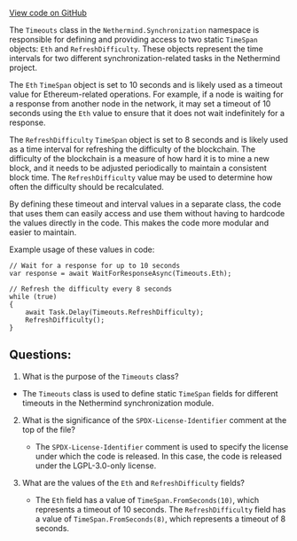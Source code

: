 [View code on GitHub](https://github.com/nethermindeth/nethermind/Nethermind.Synchronization/Timeouts.cs)

The `Timeouts` class in the `Nethermind.Synchronization` namespace is responsible for defining and providing access to two static `TimeSpan` objects: `Eth` and `RefreshDifficulty`. These objects represent the time intervals for two different synchronization-related tasks in the Nethermind project.

The `Eth` `TimeSpan` object is set to 10 seconds and is likely used as a timeout value for Ethereum-related operations. For example, if a node is waiting for a response from another node in the network, it may set a timeout of 10 seconds using the `Eth` value to ensure that it does not wait indefinitely for a response.

The `RefreshDifficulty` `TimeSpan` object is set to 8 seconds and is likely used as a time interval for refreshing the difficulty of the blockchain. The difficulty of the blockchain is a measure of how hard it is to mine a new block, and it needs to be adjusted periodically to maintain a consistent block time. The `RefreshDifficulty` value may be used to determine how often the difficulty should be recalculated.

By defining these timeout and interval values in a separate class, the code that uses them can easily access and use them without having to hardcode the values directly in the code. This makes the code more modular and easier to maintain.

Example usage of these values in code:

```
// Wait for a response for up to 10 seconds
var response = await WaitForResponseAsync(Timeouts.Eth);

// Refresh the difficulty every 8 seconds
while (true)
{
    await Task.Delay(Timeouts.RefreshDifficulty);
    RefreshDifficulty();
}
```
## Questions: 
 1. What is the purpose of the `Timeouts` class?
   - The `Timeouts` class is used to define static `TimeSpan` fields for different timeouts in the Nethermind synchronization module.

2. What is the significance of the `SPDX-License-Identifier` comment at the top of the file?
   - The `SPDX-License-Identifier` comment is used to specify the license under which the code is released. In this case, the code is released under the LGPL-3.0-only license.

3. What are the values of the `Eth` and `RefreshDifficulty` fields?
   - The `Eth` field has a value of `TimeSpan.FromSeconds(10)`, which represents a timeout of 10 seconds. The `RefreshDifficulty` field has a value of `TimeSpan.FromSeconds(8)`, which represents a timeout of 8 seconds.